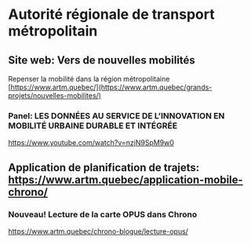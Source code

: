 # Autorité régionale de transport métropolitain


## Site web: Vers de nouvelles mobilités
Repenser la mobilité dans la région métropolitaine [https://www.artm.quebec/](https://www.artm.quebec/grands-projets/nouvelles-mobilites/)

### Panel: LES DONNÉES AU SERVICE DE L’INNOVATION EN MOBILITÉ URBAINE DURABLE ET INTÉGRÉE

https://www.youtube.com/watch?v=nzjN9SpM9w0

## Application de planification de trajets: https://www.artm.quebec/application-mobile-chrono/
### Nouveau! Lecture de la carte OPUS dans Chrono
https://www.artm.quebec/chrono-blogue/lecture-opus/
